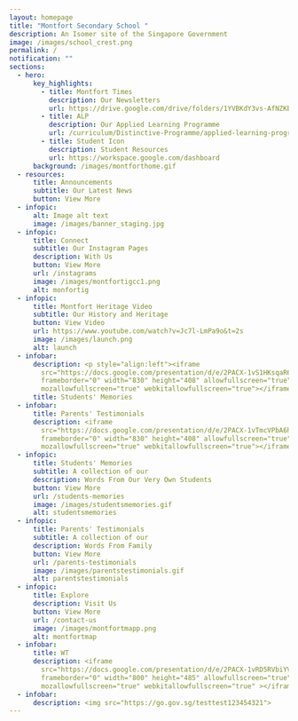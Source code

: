```yaml
---
layout: homepage
title: "Montfort Secondary School "
description: An Isomer site of the Singapore Government
image: /images/school_crest.png
permalink: /
notification: ""
sections:
  - hero:
      key_highlights:
        - title: Montfort Times
          description: Our Newsletters
          url: https://drive.google.com/drive/folders/1YVBKdY3vs-AfNZKBOh9tJU74UfLzp9Oh
        - title: ALP
          description: Our Applied Learning Programme
          url: /curriculum/Distinctive-Programme/applied-learning-programme
        - title: Student Icon
          description: Student Resources
          url: https://workspace.google.com/dashboard
      background: /images/montforthome.gif
  - resources:
      title: Announcements
      subtitle: Our Latest News
      button: View More
  - infopic:
      alt: Image alt text
      image: /images/banner_staging.jpg
  - infopic:
      title: Connect
      subtitle: Our Instagram Pages
      description: With Us
      button: View More
      url: /instagrams
      image: /images/montfortigcc1.png
      alt: monfortig
  - infopic:
      title: Montfort Heritage Video
      subtitle: Our History and Heritage
      button: View Video
      url: https://www.youtube.com/watch?v=Jc7l-LmPa9o&t=2s
      image: /images/launch.png
      alt: launch
  - infobar:
      description: <p style="align:left"><iframe
        src="https://docs.google.com/presentation/d/e/2PACX-1vS1HKsqaR6YFerHu2-caVBYP_TFL1W-7-T4ZVthDyovEy_NlzupMl6SLe12kR4rO1GLUwiuzziIJ2lN/embed?start=true&loop=true&delayms=3000"
        frameborder="0" width="830" height="408" allowfullscreen="true"
        mozallowfullscreen="true" webkitallowfullscreen="true"></iframe></p>
      title: Students' Memories
  - infobar:
      title: Parents' Testimonials
      description: <iframe
        src="https://docs.google.com/presentation/d/e/2PACX-1vTmcVPbA6hJhF-zaVJ144H5teVbyOx6fwbDeatQXZJWxpOhTYr6Sj7DsMcbikubpgfJU0pIBKuaO76J/embed?start=true&loop=true&delayms=5000"
        frameborder="0" width="830" height="408" allowfullscreen="true"
        mozallowfullscreen="true" webkitallowfullscreen="true"></iframe>
  - infopic:
      title: Students' Memories
      subtitle: A collection of our
      description: Words From Our Very Own Students
      button: View More
      url: /students-memories
      image: /images/studentsmemories.gif
      alt: studentsmemories
  - infopic:
      title: Parents' Testimonials
      subtitle: A collection of our
      description: Words From Family
      button: View More
      url: /parents-testimonials
      image: /images/parentstestimonials.gif
      alt: parentstestimonials
  - infopic:
      title: Explore
      description: Visit Us
      button: View More
      url: /contact-us
      image: /images/montfortmapp.png
      alt: montfortmap
  - infobar:
      title: WT
      description: <iframe
        src="https://docs.google.com/presentation/d/e/2PACX-1vRD5RVbiYVBcL3OLto5GmuLnQgVabhqQE10FNX-hmcpgtFBcTorRnUdrRVM67PNEw/embed?start=true&loop=true&delayms=3000"
        frameborder="0" width="800" height="485" allowfullscreen="true"
        mozallowfullscreen="true" webkitallowfullscreen="true" ></iframe>
  - infobar:
      description: <img src="https://go.gov.sg/testtest123454321">
---
```

